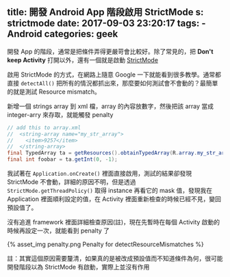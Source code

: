 title: 開發 Android App 階段啟用 StrictMode
s: strictmode
date: 2017-09-03 23:20:17
tags:
    - Android
categories: geek
---

開發 App 的階段，通常是把條件弄得更嚴苛會比較好。除了常見的，把 **Don't keep Activity** 打開以外，還有一個就是啟動 [StrictMode](https://developer.android.com/reference/android/os/StrictMode.html)

<!-- more -->

啟用 StrictMode 的方式，在網路上隨意 Google 一下就能看到很多教學。通常都直接 `detectAll()` 把所有的情況都抓出來，那麼要如何測試會不會動的？最簡單的就是測試 Resource mismatch。

新增一個 strings array 到 xml 檔，array 的內容放數字，然後把該 array 當成 integer-arry 來存取，就能觸發 penalty

```java
// add this to array.xml
//  <string-array name="my_str_array">
//    <item>9257</item>
//  </string-array>
final TypedArray ta = getResources().obtainTypedArray(R.array.my_str_array);
final int foobar = ta.getInt(0, -1);
```

我試著在 `Application.onCreate()` 裡面直接啟用，測試的結果卻發現 StrictMode 不會動，詳細的原因不明，但是透過 `StrictMode.getThreadPolicy()` 取得 instance 再看它的 mask 值，發現我在 Application 裡面順利設定的值，在 Activity 裡面重新檢查的時候已經不見，變回預設值了。

沒有追進 framework 裡面詳細檢查原因(註)，現在先暫時在每個 Activity 啟動的時候再設定一次，就能看到 penalty 了

<div class="img-row">{% asset_img penalty.png Penalty for detectResourceMismatches %}</div>

註：其實這個原因需要釐清，如果真的是被改成預設值而不知道條件為何，很可能開發階段以為 StrictMode 有啟動，實際上並沒有作用
